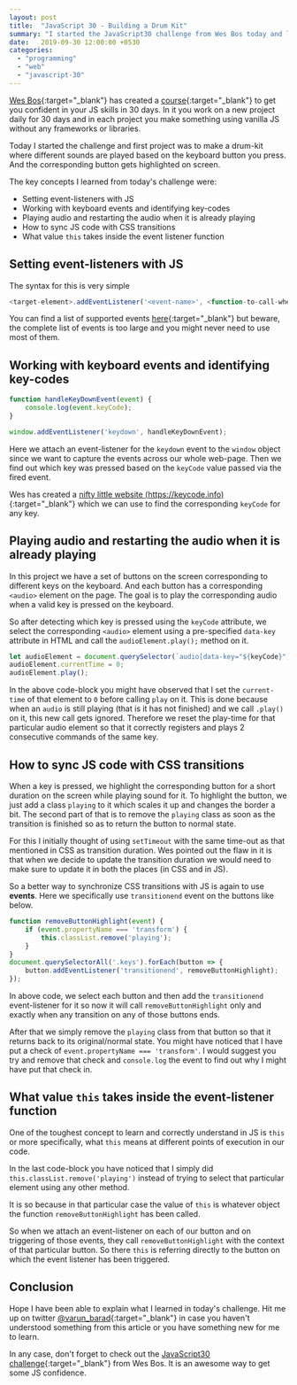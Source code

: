 ```yaml
---
layout: post
title:  "JavaScript 30 - Building a Drum Kit"
summary: "I started the JavaScript30 challenge from Wes Bos today and learnt how to build a simple drum-kit."
date:   2019-09-30 12:00:00 +0530
categories:
  - "programming"
  - "web"
  - "javascript-30"
---
```


[Wes Bos][wes-bos-website]{:target="_blank"} has created a [course][js-30-website]{:target="_blank"} to get you confident in your JS skills in 30 days. In it you work on a new project daily for 30 days and in each project you make something using vanilla JS without any frameworks or libraries.

Today I started the challenge and first project was to make a drum-kit where different sounds are played based on the keyboard button you press. And the corresponding button gets highlighted on screen.

The key concepts I learned from today's challenge were:

- Setting event-listeners with JS
- Working with keyboard events and identifying key-codes
- Playing audio and restarting the audio when it is already playing
- How to sync JS code with CSS transitions
- What value `this` takes inside the event listener function

## Setting event-listeners with JS

The syntax for this is very simple

```javascript
<target-element>.addEventListener('<event-name>', <function-to-call-when-event-is-fired>);
```

You can find a list of supported events [here][js-dom-events-list]{:target="_blank"} but beware, the complete list of events is too large and you might never need to use most of them.

## Working with keyboard events and identifying key-codes

```javascript
function handleKeyDownEvent(event) {
    console.log(event.keyCode);
}

window.addEventListener('keydown', handleKeyDownEvent);
```

Here we attach an event-listener for the `keydown` event to the `window` object since we want to capture the events across our whole web-page.
Then we find out which key was pressed based on the `keyCode` value passed via the fired event.

Wes has created a [nifty little website (https://keycode.info)][keycode-info-website]{:target="_blank"} which we can use to find the corresponding `keyCode` for any key.

## Playing audio and restarting the audio when it is already playing

In this project we have a set of buttons on the screen corresponding to different keys on the keyboard. And each button has a corresponding `<audio>` element on the page. The goal is to play the corresponding audio when a valid key is pressed on the keyboard.

So after detecting which key is pressed using the `keyCode` attribute, we select the corresponding `<audio>` element using a pre-specified `data-key` attribute in HTML and call the `audioElement.play();` method on it.

```javascript
let audioElement = document.querySelector(`audio[data-key="${keyCode}"]`);
audioElement.currentTime = 0;
audioElement.play();
```

In the above code-block you might have observed that I set the `current-time` of that element to `0` before calling `play` on it. This is done because when an `audio` is still playing (that is it has not finished) and we call `.play()` on it, this new call gets ignored. Therefore we reset the play-time for that particular audio element so that it correctly registers and plays 2 consecutive commands of the same key.

## How to sync JS code with CSS transitions

When a key is pressed, we highlight the corresponding button for a short duration on the screen while playing sound for it. To highlight the button, we just add a class `playing` to it which scales it up and changes the border a bit. The second part of that is to remove the `playing` class as soon as the transition is finished so as to return the button to normal state.

For this I initially thought of using `setTimeout` with the same time-out as that mentioned in CSS as transition duration. Wes pointed out the flaw in it is that when we decide to update the transition duration we would need to make sure to update it in both the places (in CSS and in JS).

So a better way to synchronize CSS transitions with JS is again to use __events__. Here we specifically use `transitionend` event on the buttons like below.

```javascript
function removeButtonHighlight(event) {
    if (event.propertyName === 'transform') {
        this.classList.remove('playing');
    }
}
document.querySelectorAll('.keys').forEach(button => {
    button.addEventListener('transitionend', removeButtonHighlight);
});
```

In above code, we select each button and then add the `transitionend` event-listener for it so now it will call `removeButtonHighlight` only and exactly when any transition on any of those buttons ends.

After that we simply remove the `playing` class from that button so that it returns back to its original/normal state. You might have noticed that I have put a check of `event.propertyName === 'transform'`. I would suggest you try and remove that check and `console.log` the event to find out why I might have put that check in.

## What value `this` takes inside the event-listener function

One of the toughest concept to learn and correctly understand in JS is `this` or more specifically, what `this` means at different points of execution in our code.

In the last code-block you have noticed that I simply did `this.classList.remove('playing')` instead of trying to select that particular element using any other method.

It is so because in that particular case the value of `this` is whatever object the function `removeButtonHighlight` has been called.

So when we attach an event-listener on each of our button and on triggering of those events, they call `removeButtonHighlight` with the context of that particular button. So there `this` is referring directly to the button on which the event listener has been triggered.

## Conclusion

Hope I have been able to explain what I learned in today's challenge. Hit me up on twitter [@varun_barad][varun-twitter]{:target="_blank"} in case you haven't understood something from this article or you have something new for me to learn.

In any case, don't forget to check out the [JavaScript30 challenge][js-30-website]{:target="_blank"} from Wes Bos. It is an awesome way to get some JS confidence.

[wes-bos-website]: https://wesbos.com
[js-30-website]: https://javascript30.com
[js-dom-events-list]: https://developer.mozilla.org/en-US/docs/Web/Events
[keycode-info-website]: https://keycode.info
[varun-twitter]: https://twitter.com/varun_barad
